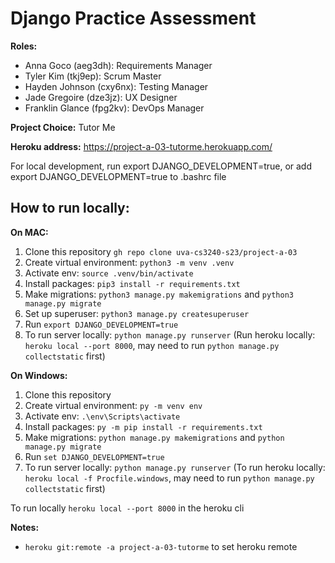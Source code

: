 # Django Practice Assessment


**Roles:**
- Anna Goco (aeg3dh): Requirements Manager
- Tyler Kim (tkj9ep): Scrum Master 
- Hayden Johnson (cxy6nx): Testing Manager
- Jade Gregoire (dze3jz): UX Designer
- Franklin Glance (fpg2kv): DevOps Manager


**Project Choice:** Tutor Me


**Heroku address:** https://project-a-03-tutorme.herokuapp.com/

For local development, run export DJANGO_DEVELOPMENT=true, or add export DJANGO_DEVELOPMENT=true to .bashrc file

## How to run locally:
**On MAC:**
1. Clone this repository `gh repo clone uva-cs3240-s23/project-a-03`
2. Create virtual environment: `python3 -m venv .venv`
3. Activate env: `source .venv/bin/activate`
4. Install packages: `pip3 install -r requirements.txt`
5. Make migrations: `python3 manage.py makemigrations` and `python3 manage.py migrate`
6. Set up superuser: `python3 manage.py createsuperuser` 
7. Run `export DJANGO_DEVELOPMENT=true`
8. To run server locally: `python manage.py runserver`
(Run heroku locally: `heroku local --port 8000`, may need to run `python manage.py collectstatic` first) 

**On Windows:**
1. Clone this repository
2. Create virtual environment: `py -m venv env`
3. Activate env: `.\env\Scripts\activate`
4. Install packages: `py -m pip install -r requirements.txt`
5. Make migrations: `python manage.py makemigrations` and `python manage.py migrate`
6. Run `set DJANGO_DEVELOPMENT=true`
7. To run server locally: `python manage.py runserver`
(To run heroku locally: `heroku local -f Procfile.windows`, may need to run `python manage.py collectstatic` first) 

To run locally `heroku local --port 8000` in the heroku cli


**Notes:**
- `heroku git:remote -a project-a-03-tutorme` to set heroku remote